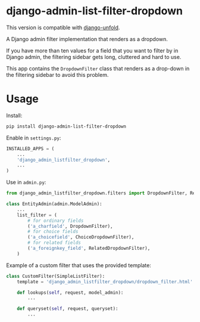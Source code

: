 # django-admin-list-filter-dropdown

This version is compatible with [django-unfold](https://github.com/unfoldadmin/django-unfold).

A Django admin filter implementation that renders as a dropdown.

If you have more than ten values for a field that you want to filter by in
Django admin, the filtering sidebar gets long, cluttered and hard to use.

This app contains the `DropdownFilter` class that renders as a drop-down in the
filtering sidebar to avoid this problem.

# Usage

Install:

```sh
pip install django-admin-list-filter-dropdown
```

Enable in `settings.py`:

```py
INSTALLED_APPS = (
    ...
    'django_admin_listfilter_dropdown',
    ...
)

```

Use in `admin.py`:

```py
from django_admin_listfilter_dropdown.filters import DropdownFilter, RelatedDropdownFilter, ChoiceDropdownFilter

class EntityAdmin(admin.ModelAdmin):
    ...
    list_filter = (
        # for ordinary fields
        ('a_charfield', DropdownFilter),
        # for choice fields
        ('a_choicefield', ChoiceDropdownFilter),
        # for related fields
        ('a_foreignkey_field', RelatedDropdownFilter),
    )
```

Example of a custom filter that uses the provided template:

```py
class CustomFilter(SimpleListFilter):
    template = 'django_admin_listfilter_dropdown/dropdown_filter.html'

    def lookups(self, request, model_admin):
        ...

    def queryset(self, request, queryset):
        ...
```
